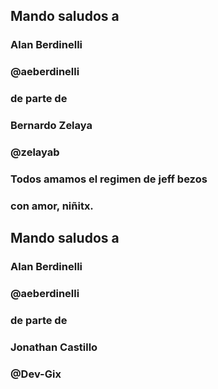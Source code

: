## Mando saludos a
### Alan Berdinelli
### @aeberdinelli
### 
### de parte de 
### Bernardo Zelaya
### @zelayab
### 
### Todos amamos el regimen de jeff bezos
### con amor, niñitx.
##
## Mando saludos a
### Alan Berdinelli
### @aeberdinelli
### 
### de parte de 
### Jonathan Castillo
### @Dev-Gix
#